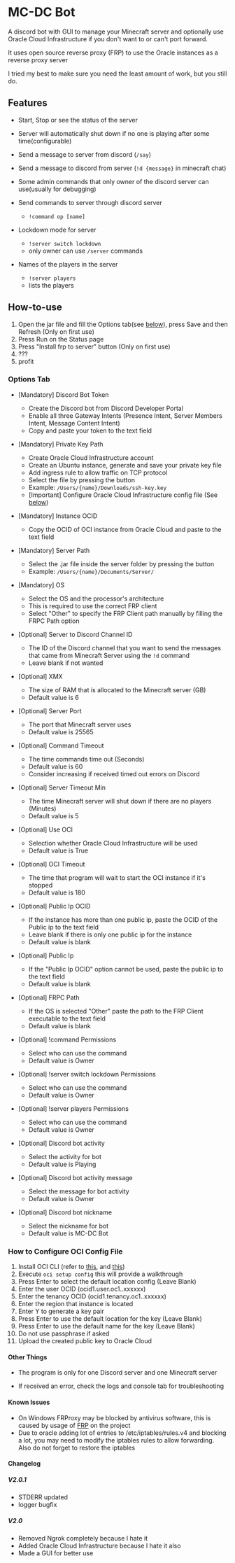 # MC-DC Bot

A discord bot with GUI
to manage your Minecraft server and optionally use 
Oracle Cloud Infrastructure
if you don't want to or can't port forward. 

It uses open source reverse proxy (FRP) to use the Oracle instances as a reverse proxy server 

I tried my best to make sure you need the least amount of work, but you still do.

## Features

- Start, Stop or see the status of the server

- Server will automatically shut down if no one is playing after some time(configurable)

- Send a message to server from discord (`/say`)

- Send a message to discord from server (`!d {message}` in minecraft chat)

- Some admin commands that only owner of the discord server can use(usually for debugging)


-  Send commands to server through discord server 
   - `!command op [name]`
  

- Lockdown mode for server
  - `!server switch lockdown`
  - only owner can use `/server` commands
  

- Names of the players in the server
  - `!server players`
  - lists the players

## How-to-use

1. Open the jar file and fill the Options tab(see [below](#options-tab)), press Save and then Refresh (Only on first use)
2. Press Run on the Status page
3. Press "Install frp to server" button (Only on first use)
4. ???
5. profit

### Options Tab

- [Mandatory] Discord Bot Token
  - Create the Discord bot from Discord Developer Portal
  - Enable all three Gateway Intents (Presence Intent, Server Members Intent, Message Content Intent)
  - Copy and paste your token to the text field


- [Mandatory] Private Key Path
  - Create Oracle Cloud Infrastructure account
  - Create an Ubuntu instance, generate and save your private key file
  - Add ingress rule to allow traffic on TCP protocol
  - Select the file by pressing the button
  - Example: `/Users/{name}/Downloads/ssh-key.key`
  - [Important] Configure Oracle Cloud Infrastructure config file (See [below](#how-to-configure-oci-config-file))


- [Mandatory] Instance OCID
  - Copy the OCID of OCI instance from Oracle Cloud and paste to the text field


- [Mandatory] Server Path
  - Select the .jar file inside the server folder by pressing the button
  - Example: `/Users/{name}/Documents/Server/`


- [Mandatory] OS
  - Select the OS and the processor's architecture
  - This is required to use the correct FRP client
  - Select "Other" to specify the FRP Client path manually by filling the FRPC Path option


- [Optional] Server to Discord Channel ID
  - The ID of the Discord channel that you want to send the messages 
  that came from Minecraft Server using the `!d` command
  - Leave blank if not wanted


- [Optional] XMX
  - The size of RAM that is allocated to the Minecraft server (GB)
  - Default value is 6


- [Optional] Server Port
  - The port that Minecraft server uses
  - Default value is 25565


- [Optional] Command Timeout
  - The time commands time out (Seconds)
  - Default value is 60
  - Consider increasing if received timed out errors on Discord


- [Optional] Server Timeout Min
  - The time Minecraft server will shut down if there are no players (Minutes)
  - Default value is 5


- [Optional] Use OCI
  - Selection whether Oracle Cloud Infrastructure will be used
  - Default value is True


- [Optional] OCI Timeout
  - The time that program will wait to start the OCI instance if it's stopped
  - Default value is 180


- [Optional] Public Ip OCID
    - If the instance has more than one public ip, paste the OCID of the Public ip to the text field
    - Leave blank if there is only one public ip for the instance
    - Default value is blank


- [Optional] Public Ip
    - If the "Public Ip OCID" option cannot be used, paste the public ip to the text field
    - Default value is blank


- [Optional] FRPC Path
  - If the OS is selected "Other" paste the path to the FRP Client executable to the text field
  - Default value is blank


- [Optional] !command Permissions
  - Select who can use the command
  - Default value is Owner


- [Optional] !server switch lockdown Permissions
    - Select who can use the command
    - Default value is Owner


- [Optional] !server players Permissions
    - Select who can use the command
    - Default value is Owner


- [Optional] Discord bot activity
    - Select the activity for bot
    - Default value is Playing


- [Optional] Discord bot activity message
    - Select the message for bot activity
    - Default value is Owner


- [Optional] Discord bot nickname
    - Select the nickname for bot
    - Default value is MC-DC Bot

### How to Configure OCI Config File
1. Install OCI CLI (refer to [this](https://docs.cloud.oracle.com/iaas/Content/API/SDKDocs/cliinstall.htm), and [this](https://youtube.com/playlist?list=PLKCk3OyNwIzsCHxUC3zWh5l0E2J55VHxU))
2. Execute `oci setup config` this will provide a walkthrough
3. Press Enter to select the default location config (Leave Blank)
4. Enter the user OCID (ocid1.user.oc1..xxxxxx)
5. Enter the tenancy OCID (ocid1.tenancy.oc1..xxxxxx)
6. Enter the region that instance is located
7. Enter Y to generate a key pair
8. Press Enter to use the default location for the key (Leave Blank)
9. Press Enter to use the default name for the key (Leave Blank)
10. Do not use passphrase if asked
11. Upload the created public key to Oracle Cloud

#### Other Things

- The program is only for one Discord server and one Minecraft server

- If received an error, check the logs and console tab for troubleshooting

#### Known Issues

- On Windows FRProxy may be blocked by antivirus software, this is caused by usage of [FRP](https://github.com/fatedier/frp) on the project
- Due to oracle adding lot of entries to /etc/iptables/rules.v4 and blocking a lot, you may need to modify the iptables rules to allow forwarding. Also do not forget to restore the iptables

#### Changelog

##### V2.0.1
  - STDERR updated
  - logger bugfix

##### V2.0
  - Removed Ngrok completely because I hate it
  - Added Oracle Cloud Infrastructure because I hate it also
  - Made a GUI for better use
